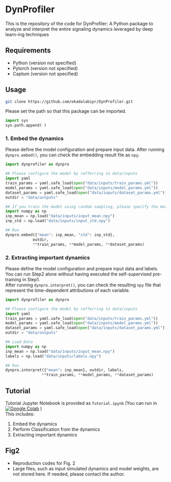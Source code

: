# DynProfiler
This is the repository of the code for DynProfiler: A Python package to analyze and interpret the entire signaling dynamics leveraged by deep learn-ing techniques

## Requirements
- Python (version not specified)
- Pytorch (version not specified)
- Captum (version not specified)

## Usage
```bash
git clone https://github.com/okadalabipr/DynProfiler.git
```
Please set the path so that this package can be imported.  

```python
import sys
sys.path.append( )
```
### 1. Embed the dynamics
Please define the model configuration and prepare input data. After running `dynpro.embed()`, you can check the embedding result file as `npy`.
```python
import dynprofiler as dynpro

## Please configure the model by refferring to data/inputs
import yaml
train_params = yaml.safe_load(open("data/inputs/train_params.yml"))
model_params = yaml.safe_load(open("data/inputs/model_params.yml"))
dataset_params = yaml.safe_load(open("data/inputs/dataset_params.yml"))
outdir = "data/outputs"

## If you train the model using random sampling, please specify the mean and std.
import numpy as np
inp_mean = np.load("data/inputs/input_mean.npy")
inp_std = np.load("data/inputs/input_std.npy")

## Run
dynpro.embed({"mean": inp_mean, "std": inp_std},
            outdir,
            **train_params, **model_params, **dataset_params)
```
### 2. Extracting important dynamics
Please define the model configuration and prepare input data and labels.   
You can run Step2 alone without having executed the self-supervised pre-training in Step1.  
After running `dynpro.interpret()`, you can check the resulting `npy` file that represent the time-dependent attributions of each variable.
```python
import dynprofiler as dynpro

## Please configure the model by refferring to data/inputs
import yaml
train_params = yaml.safe_load(open("data/inputs/train_params.yml"))
model_params = yaml.safe_load(open("data/inputs/model_params.yml"))
dataset_params = yaml.safe_load(open("data/inputs/dataset_params.yml"))
outdir = "data/outputs"

## Load Data
import numpy as np
inp_mean = np.load("data/inputs/input_mean.npy")
labels = np.load("data/inputs/labels.npy")

## Run
dynpro.interpret({"mean": inp_mean}, outdir, labels,
                **train_params, **model_params, **dataset_params)
```

## Tutorial
Tutorial Jupyter Notebook is provided as `Tutorial.ipynb` (You can run in  [![Google Colab](https://colab.research.google.com/assets/colab-badge.svg)](https://colab.research.google.com/?hl=en) )  
This includes:
1. Embed the dynamics
2. Perform Classification from the dynamics
3. Extracting important dynamics

## Fig2
- Reproduction codes for Fig. 2
- Large files, such as input simulated dynamics and model weights, are not stored here. If needed, please contact the author.
